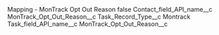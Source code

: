 <?xml version="1.0" encoding="UTF-8"?>
<CustomMetadata xmlns="http://soap.sforce.com/2006/04/metadata" xmlns:xsi="http://www.w3.org/2001/XMLSchema-instance" xmlns:xsd="http://www.w3.org/2001/XMLSchema">
    <label>Mapping - MonTrack Opt Out Reason</label>
    <protected>false</protected>
    <values>
        <field>Contact_field_API_name__c</field>
        <value xsi:type="xsd:string">MonTrack_Opt_Out_Reason__c</value>
    </values>
    <values>
        <field>Task_Record_Type__c</field>
        <value xsi:type="xsd:string">Montrack</value>
    </values>
    <values>
        <field>Task_field_API_name__c</field>
        <value xsi:type="xsd:string">MonTrack_Opt_Out_Reason__c</value>
    </values>
</CustomMetadata>

